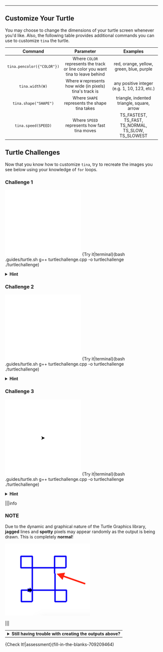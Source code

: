 ---
## Customize Your Turtle
You may choose to change the dimensions of your turtle screen whenever you'd like. Also, the following table provides additional commands you can use to customize `tina` the turtle.

|Command|Parameter|Examples|
|:-----:|:-------:|:---------:|
|`tina.pencolor({"COLOR"})`|Where `COLOR` represents the track or line color you want tina to leave behind|red, orange, yellow, green, blue, purple|
|`tina.width(W)`|Where `W` represents how wide (in pixels) tina's track is|any positive integer (e.g. 1, 10, 123, etc.)|
|`tina.shape("SHAPE")`|Where `SHAPE` represents the shape tina takes|triangle, indented triangle, square, arrow|
|`tina.speed(SPEED)`|Where `SPEED` represents how fast tina moves|TS_FASTEST, TS_FAST, TS_NORMAL, TS_SLOW, TS_SLOWEST|

## Turtle Challenges
Now that you know how to customize `tina`, try to recreate the images you see below using your knowledge of `for` loops.

### Challenge 1
![.guides/img/TurtleChallenge1](.guides/img/TurtleChallenge1.gif)
{Try it|terminal}(bash .guides/turtle.sh g++ turtlechallenge.cpp -o turtlechallenge ./turtlechallenge)

<details><summary><b>Hint</b></summary>There are multiple ways to accomplish this task but the trick lies within finding the <b>pattern</b> and then repeating it a <b>specific number of times</b>. One pattern in particular is to: <ol><li>Go forward (creating a long line).</li><li>Make a right turn.</li><li>Go forward (creating a small line).</li><li>Make a right turn.</li><li>Go forward (creating another small line).</li><li>Make a right turn.</li><li>Go forward (creating a final small line).</li><li>Repeat steps #1 through #7 three more times for a total of <b>four</b> iterations.</li></ol>The pattern should look something like this: <img src=".guides/img/TurtleChallenge1Pattern.png"/></details>

### Challenge 2
![.guides/img/TurtleChallenge2](.guides/img/TurtleChallenge2.gif)
{Try it|terminal}(bash .guides/turtle.sh g++ turtlechallenge.cpp -o turtlechallenge ./turtlechallenge)

<details><summary><b>Hint</b></summary>Since a circle has 360 degrees, you will need a loop that repeats 360 times. Be careful about how far the turtle moves forward and turns. The circle can get very big, very quickly.</details>

### Challenge 3
![.guides/img/TurtleChallenge3](.guides/img/TurtleChallenge3.gif)
{Try it|terminal}(bash .guides/turtle.sh g++ turtlechallenge.cpp -o turtlechallenge ./turtlechallenge)

<details><summary><b>Hint</b></summary>The pattern here is to move forward and make a right turn. <img src=".guides/img/TurtleChallenge3Pattern.png"/> 
The trick lies within the fact that the distance the turtle moves has to get larger as the loop advances. Think of some operators that you can use to make the loop iterator variable get bigger during each iteration.</details>

|||info
### NOTE
Due to the dynamic and graphical nature of the Turtle Graphics library, **jagged** lines and **spotty** pixels may appear randomly as the output is being drawn. This is completely **normal**!

![.guides/img/CppJaggedLine](.guides/img/CppJaggedLine.png)

|||

<table><tbody ><tr><td><details><summary>
	<b>Still having trouble with creating the outputs above?</b>
</summary><br>
Here are some sample solutions:
  
```c++
  tina.pencolor({"blue"});
  tina.width(2);
  tina.shape("arrow");
  tina.speed(TS_SLOWEST);
  
  for (int i = 0; i < 4; i++) {
    tina.forward(75);
    tina.right(90);
    tina.forward(25);
    tina.right(90);
    tina.forward(25);
    tina.right(90);
    tina.forward(25);
  }
```

```c++
  tina.pencolor({"red"});
  tina.width(2);
  tina.shape("square");
  tina.speed(TS_FASTEST);
  
  for (int i = 0; i < 360; i++) {
    tina.forward(1);
    tina.right(1);
  }
```
  
```c++
  tina.pencolor({"green"});
  tina.width(2);
  tina.shape("triangle");
  tina.speed(TS_NORMAL);
  
  for (int i = 10; i <= 200; i+=10) {
    tina.forward(i);
    tina.right(90);
  }
```

</details></td></tr></tbody>
</table>

{Check It!|assessment}(fill-in-the-blanks-709209464)
